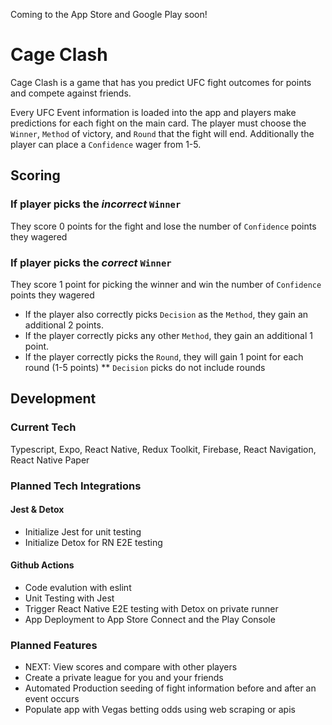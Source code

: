 Coming to the App Store and Google Play soon!

# Cage Clash

Cage Clash is a game that has you predict UFC fight outcomes for points and compete against friends.

Every UFC Event information is loaded into the app and players make predictions for each fight on the main card. The player must choose the `Winner`, `Method` of victory, and `Round` that the fight will end. Additionally the player can place a `Confidence` wager from 1-5. 

## Scoring

### If player picks the _incorrect_ `Winner` 
They score 0 points for the fight and lose the number of `Confidence` points they wagered

### If player picks the _correct_ `Winner`
They score 1 point for picking the winner and win the number of `Confidence` points they wagered
- If the player also correctly picks `Decision` as the `Method`, they gain an additional 2 points.
- If the player correctly picks any other `Method`, they gain an additional 1 point.
- If the player correctly picks the `Round`, they will gain 1 point for each round (1-5 points) ** `Decision` picks do not include rounds


## Development
### Current Tech
Typescript, Expo, React Native, Redux Toolkit, Firebase, React Navigation, React Native Paper

### Planned Tech Integrations
#### Jest & Detox
 - Initialize Jest for unit testing
 - Initialize Detox for RN E2E testing
#### Github Actions
 - Code evalution with eslint
 - Unit Testing with Jest
 - Trigger React Native E2E testing with Detox on private runner
 - App Deployment to App Store Connect and the Play Console

### Planned Features
- NEXT: View scores and compare with other players
- Create a private league for you and your friends
- Automated Production seeding of fight information before and after an event occurs
- Populate app with Vegas betting odds using web scraping or apis

